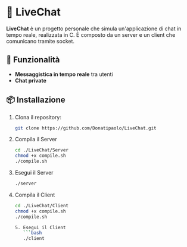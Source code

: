 # 💬 LiveChat

**LiveChat** è un progetto personale che simula un'applicazione di chat in tempo reale, realizzata in C. È composto da un server e un client che comunicano tramite socket.

## 🚀 Funzionalità

- **Messaggistica in tempo reale** tra utenti
- **Chat private**

## 📦 Installazione

1. Clona il repository:

   ```bash
   git clone https://github.com/Donatipaolo/LiveChat.git

2. Compila il Server
   ```bash
   cd ./LiveChat/Server
   chmod +x compile.sh
   ./compile.sh

3. Esegui il Server
   ```bash
   ./server

4. Compila il Client
   ```bash
   cd ./LiveChat/Client
   chmod +x compile.sh
   ./compile.sh

   5. Esegui il Client
      ```bash
      ./client
